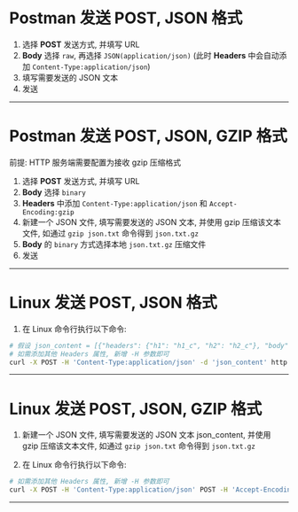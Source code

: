 
# Postman 发送 POST, JSON 格式

1. 选择 __POST__ 发送方式, 并填写 URL
2. __Body__ 选择 `raw`, 再选择 `JSON(application/json)` (此时 __Headers__ 中会自动添加 `Content-Type:application/json`)
3. 填写需要发送的 JSON 文本
4. 发送

---

# Postman 发送 POST, JSON, GZIP 格式

前提: HTTP 服务端需要配置为接收 gzip 压缩格式

1. 选择 __POST__ 发送方式, 并填写 URL
2. __Body__ 选择 `binary`
3. __Headers__ 中添加 `Content-Type:application/json` 和 `Accept-Encoding:gzip`
4. 新建一个 JSON 文件, 填写需要发送的 JSON 文本, 并使用 gzip 压缩该文本文件, 如通过 `gzip json.txt` 命令得到 `json.txt.gz`
5. __Body__ 的 `binary` 方式选择本地 `json.txt.gz` 压缩文件
6. 发送

---

# Linux 发送 POST, JSON 格式

1. 在 Linux 命令行执行以下命令:

```bash
# 假设 json_content = [{"headers": {"h1": "h1_c", "h2": "h2_c"}, "body": "body_content"}, {"headers": {"h1": "h1_c", "h2": "h2_c"}, "body": "body_content"}]
# 如需添加其他 Headers 属性, 新增 -H 参数即可
curl -X POST -H 'Content-Type:application/json' -d 'json_content' http://hsotname:port
```

---

# Linux 发送 POST, JSON, GZIP 格式

1. 新建一个 JSON 文件, 填写需要发送的 JSON 文本 json_content, 并使用 gzip 压缩该文本文件, 如通过 `gzip json.txt` 命令得到 `json.txt.gz`

2. 在 Linux 命令行执行以下命令:

```bash
# 如需添加其他 Headers 属性, 新增 -H 参数即可
curl -X POST -H 'Content-Type:application/json' POST -H 'Accept-Encoding:gzip' --data-binary @json.txt.gz http://hsotname:port
```

---
